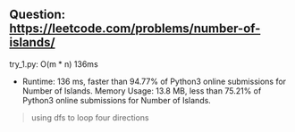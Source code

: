 Question: https://leetcode.com/problems/number-of-islands/
---

try_1.py: O(m * n) 136ms

* Runtime: 136 ms, faster than 94.77% of Python3 online submissions for Number of Islands.
Memory Usage: 13.8 MB, less than 75.21% of Python3 online submissions for Number of Islands.

> using dfs to loop four directions
